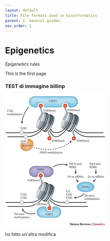 ```yaml
---
layout: default
title: File formats used in bioinformatics
parent: 2. General guides
nav_order: 1
---
```



# Epigenetics
_Epigenetics_ rules

This is the first page
### TEST di immagine billinp

![test_figura](/assets/images/Picture3.jpg)



ho fatto un'altra modifica
##
